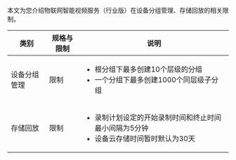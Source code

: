 本文为您介绍物联网智能视频服务（行业版）在设备分组管理、存储回放的相关限制。


| 类别 | 规格与限制 | 说明 |
|---------|---------|---------|
| 设备分组管理 | 限制 | <ul><li>根分组下最多创建10个层级的分组<li>一个分组下最多创建1000个同层级子分组</ul> |
| 存储回放 | 限制 | <ul><li>录制计划设定的开始录制时间和终止时间最小间隔为5分钟<li>设备云存储时间暂时默认为30天</ul> |
